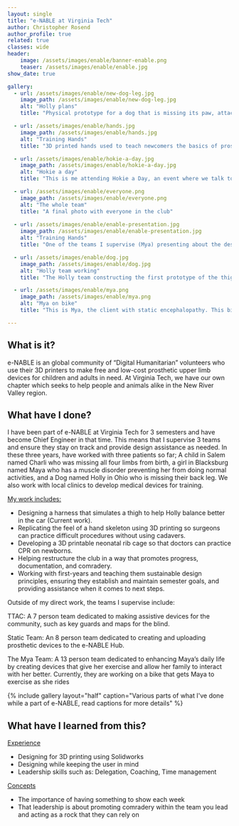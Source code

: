 ```yaml
---
layout: single
title: "e-NABLE at Virginia Tech"
author: Christopher Rosend
author_profile: true
related: true
classes: wide
header: 
    image: /assets/images/enable/banner-enable.png
    teaser: /assets/images/enable/enable.jpg
show_date: true 

gallery:
  - url: /assets/images/enable/new-dog-leg.jpg
    image_path: /assets/images/enable/new-dog-leg.jpg
    alt: "Holly plans"
    title: "Physical prototype for a dog that is missing its paw, attaches rigidly to the leg and supports the roller bottom"

  - url: /assets/images/enable/hands.jpg
    image_path: /assets/images/enable/hands.jpg
    alt: "Training Hands"
    title: "3D printed hands used to teach newcomers the basics of prosthetic building"

  - url: /assets/images/enable/hokie-a-day.jpg
    image_path: /assets/images/enable/hokie-a-day.jpg
    alt: "Hokie a day"
    title: "This is me attending Hokie a Day, an event where we talk to grade-schoolers about why they should go to college and the fun stuff we do here"

  - url: /assets/images/enable/everyone.png
    image_path: /assets/images/enable/everyone.png
    alt: "The whole team"
    title: "A final photo with everyone in the club"
    
  - url: /assets/images/enable/enable-presentation.jpg
    image_path: /assets/images/enable/enable-presentation.jpg
    alt: "Training Hands"
    title: "One of the teams I supervise (Mya) presenting about the design requirements for their bike project"

  - url: /assets/images/enable/dog.jpg
    image_path: /assets/images/enable/dog.jpg
    alt: "Holly team working"
    title: "The Holly team constructing the first prototype of the thigh"

  - url: /assets/images/enable/mya.png
    image_path: /assets/images/enable/mya.png
    alt: "Mya on bike"
    title: "This is Mya, the client with static encephalopathy. This bike is to help her exercise her legs muscles more. This photo was given express consent to be posted"

---
```


## What is it?

e-NABLE is an global community of “Digital Humanitarian” volunteers who use their 3D printers to make free and low-cost prosthetic upper limb devices for children and adults in need. At Virginia Tech, we have our own chapter which seeks to help people and animals alike in the New River Valley region.

## What have I done?

I have been part of e-NABLE at Virginia Tech for 3 semesters and have become Chief Engineer in that time. This means that I supervise 3 teams and ensure they stay on track and provide design assistance as needed. In these three years, have worked with three patients so far; A child in Salem named Charli who was missing all four limbs from birth, a girl in Blacksburg named Maya who has a muscle disorder preventing her from doing normal activities, and a Dog named Holly in Ohio who is missing their back leg. We also work with local clinics to develop medical devices for training.

<ins>My work includes:</ins>

* Designing a harness that simulates a thigh to help Holly balance better in the car (Current work).
* Replicating the feel of a hand skeleton using 3D printing so surgeons can practice difficult procedures without using cadavers.
* Developing a 3D printable neonatal rib cage so that doctors can practice CPR on newborns.
* Helping restructure the club in a way that promotes progress, documentation, and comradery.
* Working with first-years and teaching them sustainable design principles, ensuring they establish and maintain semester goals, and providing assistance when it comes to next steps.

Outside of my direct work, the teams I supervise include:

TTAC: A 7 person team dedicated to making assistive devices for the community, such as key guards and maps for the blind.

Static Team: An 8 person team dedicated to creating and uploading prosthetic devices to the e-NABLE Hub.

The Mya Team: A 13 person team dedicated to enhancing Maya’s daily life by creating devices that give her exercise and allow her family to interact with her better. Currently, they are working on a bike that gets Maya to exercise as she rides

{% include gallery layout="half" caption="Various parts of what I've done while a part of e-NABLE, read captions for more details" %}


## What have I learned from this?

<ins>Experience</ins>

* Designing for 3D printing using Solidworks
* Designing while keeping the user in mind
* Leadership skills such as: Delegation, Coaching, Time management

<ins>Concepts</ins>

* The importance of having something to show each week
* That leadership is about promoting comradery within the team you lead and acting as a rock that they can rely on

